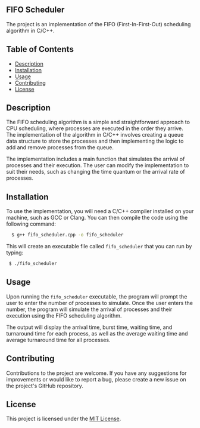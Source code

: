 ## FIFO Scheduler

The project is an implementation of the FIFO (First-In-First-Out) scheduling algorithm in C/C++.

## Table of Contents

- [Description](#description)
- [Installation](#installation)
- [Usage](#usage)
- [Contributing](#contributing)
- [License](#license)

## Description

The FIFO scheduling algorithm is a simple and straightforward approach to CPU scheduling, where processes are executed in the order they arrive. The implementation of the algorithm in C/C++ involves creating a queue data structure to store the processes and then implementing the logic to add and remove processes from the queue.

The implementation includes a main function that simulates the arrival of processes and their execution. The user can modify the implementation to suit their needs, such as changing the time quantum or the arrival rate of processes.

## Installation

To use the implementation, you will need a C/C++ compiler installed on your machine, such as GCC or Clang. You can then compile the code using the following command:
 ```sh
   $ g++ fifo_scheduler.cpp -o fifo_scheduler
 ```

This will create an executable file called `fifo_scheduler` that you can run by typing:
 ```sh
  $ ./fifo_scheduler
 ```
 
 
## Usage

Upon running the `fifo_scheduler` executable, the program will prompt the user to enter the number of processes to simulate. Once the user enters the number, the program will simulate the arrival of processes and their execution using the FIFO scheduling algorithm. 

The output will display the arrival time, burst time, waiting time, and turnaround time for each process, as well as the average waiting time and average turnaround time for all processes.

## Contributing

Contributions to the project are welcome. If you have any suggestions for improvements or would like to report a bug, please create a new issue on the project's GitHub repository.

## License

This project is licensed under the [MIT License](https://opensource.org/licenses/MIT).



